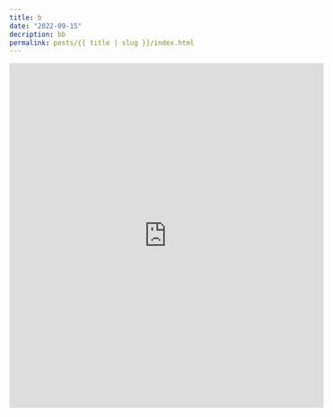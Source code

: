 ```yaml
---
title: b
date: "2022-09-15"
decription: bb
permalink: posts/{{ title | slug }}/index.html
---
```


<iframe width="560" height="615" src="https://www.youtube.com/embed/0Ysuwq6_L3w" title="YouTube video player" frameborder="0" allow="accelerometer; autoplay; clipboard-write; encrypted-media; gyroscope; picture-in-picture" allowfullscreen></iframe>
